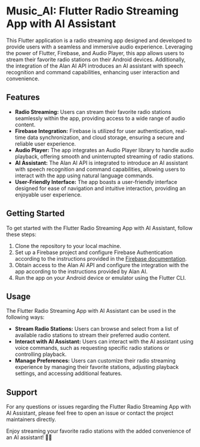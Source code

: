 # Music_AI: Flutter Radio Streaming App with AI Assistant

This Flutter application is a radio streaming app designed and developed to provide users with a seamless and immersive audio experience. Leveraging the power of Flutter, Firebase, and Audio Player, this app allows users to stream their favorite radio stations on their Android devices. Additionally, the integration of the Alan AI API introduces an AI assistant with speech recognition and command capabilities, enhancing user interaction and convenience.

## Features

- **Radio Streaming:** Users can stream their favorite radio stations seamlessly within the app, providing access to a wide range of audio content.
- **Firebase Integration:** Firebase is utilized for user authentication, real-time data synchronization, and cloud storage, ensuring a secure and reliable user experience.
- **Audio Player:** The app integrates an Audio Player library to handle audio playback, offering smooth and uninterrupted streaming of radio stations.
- **AI Assistant:** The Alan AI API is integrated to introduce an AI assistant with speech recognition and command capabilities, allowing users to interact with the app using natural language commands.
- **User-Friendly Interface:** The app boasts a user-friendly interface designed for ease of navigation and intuitive interaction, providing an enjoyable user experience.

## Getting Started

To get started with the Flutter Radio Streaming App with AI Assistant, follow these steps:

1. Clone the repository to your local machine.
2. Set up a Firebase project and configure Firebase Authentication according to the instructions provided in the [Firebase documentation](https://firebase.google.com/docs/flutter/setup).
3. Obtain access to the Alan AI API and configure the integration with the app according to the instructions provided by Alan AI.
4. Run the app on your Android device or emulator using the Flutter CLI.

## Usage

The Flutter Radio Streaming App with AI Assistant can be used in the following ways:

- **Stream Radio Stations:** Users can browse and select from a list of available radio stations to stream their preferred audio content.
- **Interact with AI Assistant:** Users can interact with the AI assistant using voice commands, such as requesting specific radio stations or controlling playback.
- **Manage Preferences:** Users can customize their radio streaming experience by managing their favorite stations, adjusting playback settings, and accessing additional features.

## Support

For any questions or issues regarding the Flutter Radio Streaming App with AI Assistant, please feel free to open an issue or contact the project maintainers directly.

Enjoy streaming your favorite radio stations with the added convenience of an AI assistant! 🎵🤖
